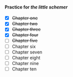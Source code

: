 #### Practice for *the little schemer*

- [x] ~~Chapter one~~
- [x] ~~Chapter two~~
- [x] ~~Chapter three~~
- [x] ~~Chapter four~~
- [ ] ~~Chapter five~~
- [ ] Chapter six
- [ ] Chapter seven
- [ ] Chapter eight
- [ ] Chapter nine
- [ ] Chapter ten
